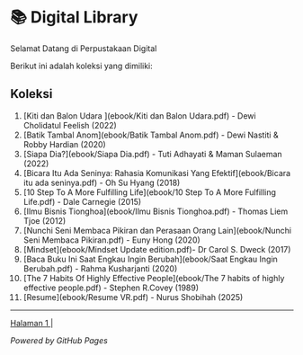 # 📚 Digital Library 

Selamat Datang di Perpustakaan Digital

Berikut ini adalah koleksi yang dimiliki: 
## Koleksi 

1. [Kiti dan Balon Udara ](ebook/Kiti dan Balon Udara.pdf) - Dewi Cholidatul Feelish (2022)
2. [Batik Tambal Anom](ebook/Batik Tambal Anom.pdf) - Dewi Nastiti & Robby Hardian (2020)
3. [Siapa Dia?](ebook/Siapa Dia.pdf) - Tuti Adhayati & Maman Sulaeman (2022)
4. [Bicara Itu Ada Seninya: Rahasia Komunikasi Yang Efektif](ebook/Bicara itu ada seninya.pdf) - Oh Su Hyang (2018)
5. [10 Step To A More Fulfilling Life](ebook/10 Step To A More Fulfilling Life.pdf) - Dale Carnegie (2015)
6. [Ilmu Bisnis Tionghoa](ebook/Ilmu Bisnis Tionghoa.pdf) - Thomas Liem Tjoe (2012)
7. [Nunchi Seni Membaca Pikiran dan Perasaan Orang Lain](ebook/Nunchi Seni Membaca Pikiran.pdf) - Euny Hong (2020)
8. [Mindset](ebook/Mindset Update edition.pdf)- Dr Carol S. Dweck (2017)
9. [Baca Buku Ini Saat Engkau Ingin Berubah](ebook/Saat Engkau Ingin Berubah.pdf) - Rahma Kusharjanti (2020)
10. [The 7 Habits Of Highly Effective People](ebook/The 7 habits of highly effective people.pdf) - Stephen R.Covey (1989)
11. [Resume](ebook/Resume VR.pdf) - Nurus Shobihah (2025)

---
<a href="webti/halaman1.html"> Halaman 1 </a>|

*Powered by GitHub Pages*
